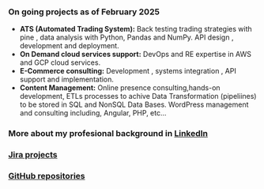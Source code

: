 ### On going projects as of February 2025
 - **ATS (Automated Trading System):** Back testing trading strategies with pine , data analysis with Python, Pandas and NumPy. API design , development and deployment.
 - **On Demand cloud services support:** DevOps and RE expertise in AWS and GCP cloud services.
 - **E-Commerce consulting:** Development , systems integration , API support and implementation. 
 - **Content Management:** Online presence consulting,hands-on development,  ETLs processes to achive Data Transformation (pipeliines) to be stored in SQL and NonSQL Data Bases.  WordPress management and consulting including, Angular, PHP, etc...


### More about my profesional background in [LinkedIn](https://www.linkedin.com/in/ramon-joseph-castillo-sanchez-ba45a45/)

### [Jira projects](https://rcastillo-team.atlassian.net/jira/projects?page=1&sortKey=name&sortOrder=ASC)

### [GitHub repositories](https://github.com/rjcastillos)

